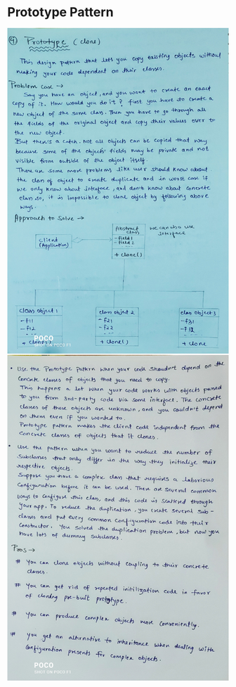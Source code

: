 # Prototype Pattern

![image](../../images/7-prototype.jpg)
![image](../../images/8-prototype.jpg)



